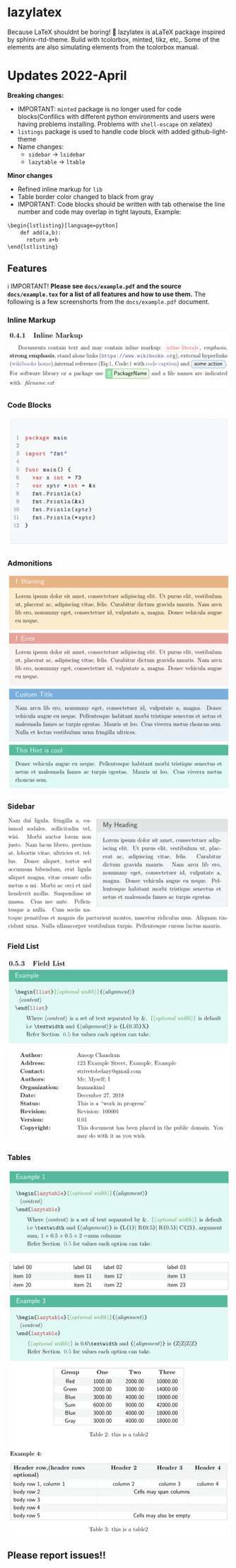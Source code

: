# lazylatex
Because LaTeX shouldnt be boring! :tropical_fish:
lazylatex is aLaTeX package inspired by sphinx-rtd-theme. Build with tcolorbox, minted, tikz, etc,. Some of the elements are also simulating elements from the tcolorbox manual. 
# Updates 2022-April
**Breaking changes:**
- IMPORTANT: `minted` package is no longer used for code blocks(Confilics with different python environments and users were having problems installing. Problems with `shell-escape` on xelatex)
- `listings` package is used to handle code block with added github-light-theme
- Name changes:
  - `sidebar` -> `lsidebar`
  - `lazytable` -> `ltable`
  
**Minor changes**
- Refined inline markup for `lib`
- Table border color changed to black from gray
- IMPORTANT: Code blocks should be written with tab otherwise the line number and code may overlap in tight layouts, Example:
```
\begin{lstlisting}[language=python]
    def add(a,b):
      return a+b
\end{lstlisting}
  ```
  
## Features
ℹ️ IMPORTANT! **Please see `docs/example.pdf` and the source `docs/example.tex` for a list of all features and how to use them.** The following is a few screenshorts from the `docs/example.pdf` document. 
### Inline Markup
![Inline-Markup](./docs/img/inline_markup.png)
### Code Blocks
![code-blocks](./docs/img/code_blocks_new.png)
### Admonitions
![admonitions](./docs/img/admonitions.png)
### Sidebar
![side-bar](./docs/img/side_bar.png)
### Field List
![field-list](./docs/img/flist.png)
### Tables
![table-1](./docs/img/table_1.png)
![table-2](./docs/img/table_2.png)
## Please report issues!!
